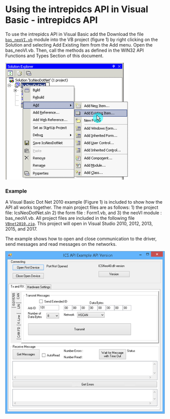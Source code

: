 # Using the intrepidcs API in Visual Basic - intrepidcs API

To use the intrepidcs API in Visual Basic add the Download the file [`bas_neoVI.vb`](https://cdn.intrepidcs.net/guides/neoVIDLL/\_downloads/eff7ce57dd442e09675a9d786b865bb4/bas\_neoVI.zip) module into the VB project (figure 1) by right clicking on the Solution and selecting Add Existing Item from the Add menu. Open the bas\_neoVI.vb. Then, call the methods as defined in the WIN32 API Functions and Types Section of this document.

![Figure 1 - Add Module Command From the VB.NET Menu.](../.gitbook/assets/VBNetAddModule.gif)

### Example

A Visual Basic Dot Net 2010 example (Figure 1) is included to show how the API all works together. The main project files are as follows: 1) the project file: IcsNeoDotNet.sln 2) the form file : Form1.vb, and 3) the neoVI module : bas\_neoVI.vb. All project files are included in the following file [`VBnet2010.zip`](https://cdn.intrepidcs.net/guides/neoVIDLL/\_downloads/1fd51321822c15711eaf4ee6b2a0024e/VBnet2010.zip). This project will open in Visual Studio 2010, 2012, 2013, 2015, and 2017.

The example shows how to open and close communication to the driver, send messages and read messages on the networks.

![Figure 2 - The Visual Basic Dot Net 2010 Example.](../.gitbook/assets/DNETExample.gif)
